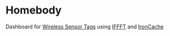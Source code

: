 # Homebody

Dashboard for [Wireless Sensor Tags](http://wirelesstag.net/) using [IFFFT]() and [IronCache](iron.io)
